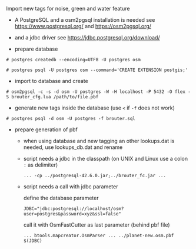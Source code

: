 Import new tags for noise, green and water feature


- A PostgreSQL and a osm2pgsql installation is needed
  see https://www.postgresql.org/
  and https://osm2pgsql.org/

- and a jdbc driver
  see https://jdbc.postgresql.org/download/


- prepare database

```
# postgres createdb --encoding=UTF8 -U postgres osm

# postgres psql -U postgres osm --command='CREATE EXTENSION postgis;'
```

- import to database and create

```
# osm2pgsql -c -s -d osm -U postgres -W -H localhost -P 5432 -O flex -S brouter_cfg.lua /path/to/file.pbf
```


- generate new tags inside the database (use `<` if `-f` does not work)

```
# postgres psql -d osm -U postgres -f brouter.sql
```

- prepare generation of pbf

  - when using database and new tagging an other lookups.dat is needed, use lookups_db.dat and rename

  - script needs a jdbc in the classpath (on UNIX and Linux use a colon `:` as delimiter)

    `... -cp ../postgresql-42.6.0.jar;../brouter_fc.jar ...`

  - script needs a call with jdbc parameter

    define the database parameter

    `JDBC="jdbc:postgresql://localhost/osm?user=postgres&password=xyz&ssl=false"`

    call it with OsmFastCutter as last parameter (behind pbf file)

    `... btools.mapcreator.OsmParser ... ../planet-new.osm.pbf $(JDBC)`


